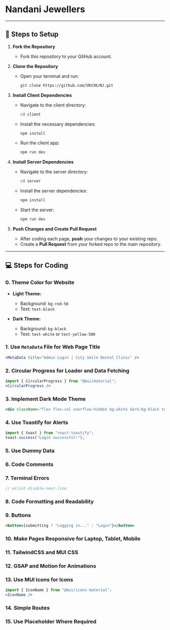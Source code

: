 # Nandani Jewellers

---

## 🚀 Steps to Setup

1. **Fork the Repository**
   - Fork this repository to your GitHub account.

2. **Clone the Repository**
   - Open your terminal and run:
     ```bash
     git clone https://github.com/SRV30/NJ.git
     ```

3. **Install Client Dependencies**
   - Navigate to the client directory:
     ```bash
     cd client
     ```
   - Install the necessary dependencies:
     ```bash
     npm install
     ```
   - Run the client app:
     ```bash
     npm run dev
     ```

4. **Install Server Dependencies**
   - Navigate to the server directory:
     ```bash
     cd server
     ```
   - Install the server dependencies:
     ```bash
     npm install
     ```
   - Start the server:
     ```bash
     npm run dev
     ```

5. **Push Changes and Create Pull Request**
   - After coding each page, **push** your changes to your existing repo.
   - Create a **Pull Request** from your forked repo to the main repository.

---

## 💻 Steps for Coding

### 0. Theme Color for Website

- **Light Theme:**
  - Background: `bg-red-50`
  - Text: `text-black`

- **Dark Theme:**
  - Background: `bg-black`
  - Text: `text-white` or `text-yellow-500`

### 1. Use `MetaData` File for Web Page Title

```jsx
<MetaData title="Admin Login | City Smile Dental Clinic" />
```

### 2. Circular Progress for Loader and Data Fetching

```jsx
import { CircularProgress } from "@mui/material";
<CircularProgress />
```

### 3. Implement Dark Mode Theme
```jsx
<div className="flex flex-col overflow-hidden bg-white dark:bg-black text-black dark:text-white">
```
### 4. Use Toastify for Alerts

```jsx
import { toast } from "react-toastify";
toast.success("Login successful!");
```

### 5. Use Dummy Data
### 6. Code Comments

### 7. Terminal Errors
```jsx
// eslint-disable-next-line
```

### 8. Code Formatting and Readability

### 9. Buttons
```jsx
<button>{submitting ? "Logging in..." : "Login"}</button>
```

### 10. Make Pages Responsive for Laptop, Tablet, Mobile

### 11. TailwindCSS and MUI CSS
### 12. GSAP and Motion for Animations

### 13. Use MUI Icons for Icons
```jsx
import { IconName } from "@mui/icons-material";
<IconName />
```

### 14. Simple Routes
### 15. Use Placeholder Where Required
